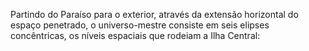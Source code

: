 ﻿Partindo do Paraíso para o exterior, através da extensão horizontal do espaço penetrado, o universo-mestre consiste em seis elipses concêntricas, os níveis espaciais que rodeiam a Ilha Central: